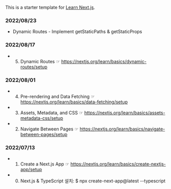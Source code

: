 This is a starter template for [Learn Next.js](https://nextjs.org/learn).

### 2022/08/23

- Dynamic Routes - Implement getStaticPaths & getStaticProps

### 2022/08/17

- 5. Dynamic Routes ☞ https://nextjs.org/learn/basics/dynamic-routes/setup

### 2022/08/01

- 4. Pre-rendering and Data Fetching ☞ https://nextjs.org/learn/basics/data-fetching/setup
- 3. Assets, Metadata, and CSS ☞ https://nextjs.org/learn/basics/assets-metadata-css/setup
- 2. Navigate Between Pages ☞ https://nextjs.org/learn/basics/navigate-between-pages/setup

### 2022/07/13

- 1. Create a Next.js App ☞ https://nextjs.org/learn/basics/create-nextjs-app/setup
- 0. Next.js & TypeScript 설치: $ npx create-next-app@latest --typescript
